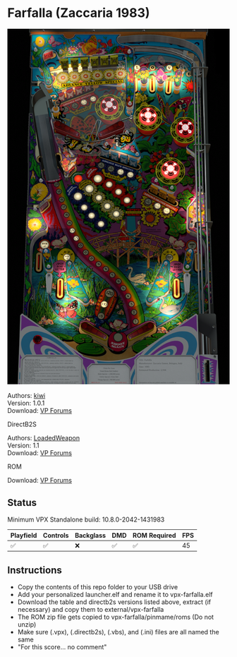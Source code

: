 # Farfalla (Zaccaria 1983)

![Table Preview](../../images/vpx-farfalla.png)

Authors: [kiwi](https://www.vpforums.org/index.php?showuser=30913)  
Version: 1.0.1  
Download: [VP Forums](https://www.vpforums.org/index.php?app=downloads&showfile=14103)

DirectB2S

Authors: [LoadedWeapon](https://www.vpforums.org/index.php?showuser=60392)  
Version: 1.1  
Download: [VP Forums](https://www.vpforums.org/index.php?app=downloads&showfile=9680)

ROM

Download: [VP Forums](https://www.vpforums.org/index.php?app=downloads&showfile=612)

## Status 

Minimum VPX Standalone build: 10.8.0-2042-1431983

| Playfield | Controls | Backglass | DMD | ROM Required | FPS | 
|-----------|----------|-----------|-----|--------------|-----|
| :white_check_mark: | :white_check_mark: | :x: | :white_check_mark: | :white_check_mark: | 45 |

## Instructions

- Copy the contents of this repo folder to your USB drive
- Add your personalized launcher.elf and rename it to vpx-farfalla.elf
- Download the table and directb2s versions listed above, extract (if necessary) and copy them to external/vpx-farfalla
- The ROM zip file gets copied to vpx-farfalla/pinmame/roms (Do not unzip)
- Make sure (.vpx), (.directb2s), (.vbs), and (.ini) files are all named the same
- "For this score... no comment"

